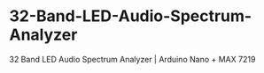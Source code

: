 # 32-Band-LED-Audio-Spectrum-Analyzer
32 Band LED Audio Spectrum Analyzer | Arduino Nano + MAX 7219
